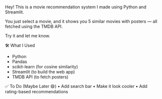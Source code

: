 Hey! This is a movie recommendation system I made using Python and Streamlit.

You just select a movie, and it shows you 5 similar movies with posters — all fetched using the TMDB API.

Try it and let me know.

🛠️ What I Used

- Python
- Pandas
- scikit-learn (for cosine similarity)
- Streamlit (to build the web app)
- TMDB API (to fetch posters)


✅ To Do (Maybe Later 😄)
	•	Add search bar
	•	Make it look cooler
	•	Add rating-based recommendations
